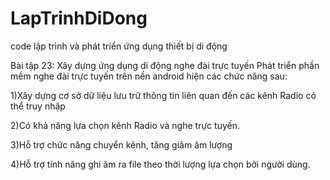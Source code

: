 # LapTrinhDiDong
code lập trình và phát triển ứng dụng thiết bị di động

Bài tập 23: Xây dựng ứng dụng di động nghe đài trực tuyến Phát triển phần mềm nghe đài trực tuyến trên nền android hiện các chức năng sau:

1)Xây dựng cơ sở dữ liệu lưu trữ thông tin liên quan đến các kênh Radio có thể truy nhập

2)Có khả năng lựa chọn kênh Radio và nghe trực tuyến.

3)Hỗ trợ chức năng chuyển kênh, tăng giảm âm lượng

4)Hỗ trợ tính năng ghi âm ra file theo thời lượng lựa chọn bởi người dùng.

